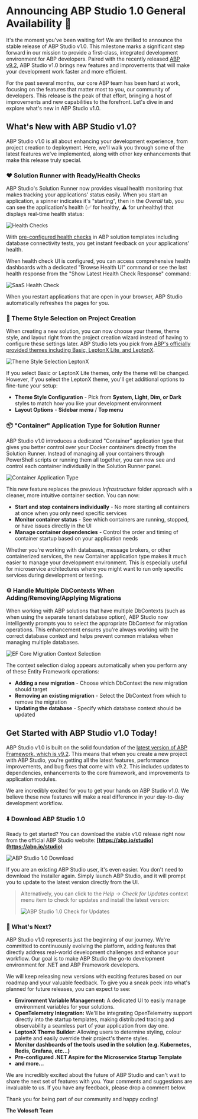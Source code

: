 # Announcing ABP Studio 1.0 General Availability 🚀

It's the moment you've been waiting for! We are thrilled to announce the stable release of ABP Studio v1.0. This milestone marks a significant step forward in our mission to provide a first-class, integrated development environment for ABP developers. Paired with the recently released [ABP v9.2](https://abp.io/community/articles/announcing-abp-9-2-stable-release-061qmtzb), ABP Studio v1.0 brings new features and improvements that will make your development work faster and more efficient.

For the past several months, our core ABP team has been hard at work, focusing on the features that matter most to you, our community of developers. This release is the peak of that effort, bringing a host of improvements and new capabilities to the forefront. Let's dive in and explore what's new in ABP Studio v1.0.

## What's New with ABP Studio v1.0?

ABP Studio v1.0 is all about enhancing your development experience, from project creation to deployment. Here, we'll walk you through some of the latest features we've implemented, along with other key enhancements that make this release truly special.

### ❤️ Solution Runner with Ready/Health Checks

ABP Studio's Solution Runner now provides visual health monitoring that makes tracking your applications' status easily. When you start an application, a spinner indicates it's "starting", then in the *Overall* tab, you can see the application's health (✅ for healthy, ⚠️ for unhealthy) that displays real-time health status:

![Health Checks](health-checks.png)

With [pre-configured health checks](https://abp.io/docs/9.2/solution-templates/layered-web-application/health-check-configuration) in ABP solution templates including database connectivity tests, you get instant feedback on your applications' health. 

When health check UI is configured, you can access comprehensive health dashboards with a dedicated "Browse Health UI" command or see the last health response from the "Show Latest Health Check Response" command:

![SaaS Health Check](saas-health-check.png)

When you restart applications that are open in your browser, ABP Studio automatically refreshes the pages for you.

### 🎨 Theme Style Selection on Project Creation

When creating a new solution, you can now choose your theme, theme style, and layout right from the project creation wizard instead of having to configure these settings later. ABP Studio lets you pick from [ABP's officially provided themes including Basic, LeptonX Lite, and LeptonX](https://abp.io/docs/latest/ui-themes).

![Theme Style Selection LeptonX](theme-style-selection-leptonx.png)

If you select Basic or LeptonX Lite themes, only the theme will be changed. However, if you select the LeptonX theme, you'll get additional options to fine-tune your setup:

- **Theme Style Configuration** - Pick from **System, Light, Dim, or Dark** styles to match how you like your development environment 
- **Layout Options** - **Sidebar menu** / **Top menu**

### 📦 "Container" Application Type for Solution Runner

ABP Studio v1.0 introduces a dedicated "Container" application type that gives you better control over your Docker containers directly from the Solution Runner. Instead of managing all your containers through PowerShell scripts or running them all together, you can now see and control each container individually in the Solution Runner panel.

![Container Application Type](containers-type.png)

This new feature replaces the previous _Infrastructure_ folder approach with a cleaner, more intuitive container section. You can now:

- **Start and stop containers individually** - No more starting all containers at once when you only need specific services
- **Monitor container status** - See which containers are running, stopped, or have issues directly in the UI
- **Manage container dependencies** - Control the order and timing of container startup based on your application needs

Whether you're working with databases, message brokers, or other containerized services, the new Container application type makes it much easier to manage your development environment. This is especially useful for microservice architectures where you might want to run only specific services during development or testing.

### ⚙️ Handle Multiple DbContexts When Adding/Removing/Applying Migrations

When working with ABP solutions that have multiple DbContexts (such as when using the separate tenant database option), ABP Studio now intelligently prompts you to select the appropriate DbContext for migration operations. This enhancement ensures you're always working with the correct database context and helps prevent common mistakes when managing multiple databases.

![EF Core Migration Context Selection](new-migration-added.gif)

The context selection dialog appears automatically when you perform any of these Entity Framework operations:

- **Adding a new migration** - Choose which DbContext the new migration should target
- **Removing an existing migration** - Select the DbContext from which to remove the migration  
- **Updating the database** - Specify which database context should be updated

## Get Started with ABP Studio v1.0 Today!

ABP Studio v1.0 is built on the solid foundation of the [latest version of ABP Framework, which is v9.2](https://abp.io/community/articles/announcing-abp-9-2-stable-release-061qmtzb). This means that when you create a new project with ABP Studio, you're getting all the latest features, performance improvements, and bug fixes that come with v9.2. This includes updates to dependencies, enhancements to the core framework, and improvements to application modules. 

We are incredibly excited for you to get your hands on ABP Studio v1.0. We believe these new features will make a real difference in your day-to-day development workflow.

### ⬇️ Download ABP Studio 1.0

Ready to get started? You can download the stable v1.0 release right now from the official ABP Studio website: **[https://abp.io/studio](https://abp.io/studio)**

![ABP Studio 1.0 Download](abp-studio-download.png)

If you are an existing ABP Studio user, it's even easier. You don't need to download the installer again. Simply launch ABP Studio, and it will prompt you to update to the latest version directly from the UI.

> Alternatively, you can click to the *Help -> Check for Updates* context menu item to check for updates and install the latest version:
>
> ![ABP Studio 1.0 Check for Updates](abp-studio-check-for-updates.png)

### 🔮 What's Next?

ABP Studio v1.0 represents just the beginning of our journey. We're committed to continuously evolving the platform, adding features that directly address real-world development challenges and enhance your workflow. Our goal is to make ABP Studio the go-to development environment for .NET and ABP Framework developers.

We will keep releasing new versions with exciting features based on our roadmap and your valuable feedback. To give you a sneak peek into what's planned for future releases, you can expect to see:

- **Environment Variable Management:** A dedicated UI to easily manage environment variables for your solutions.
- **OpenTelemetry Integration:** We'll be integrating OpenTelemetry support directly into the startup templates, making distributed tracing and observability a seamless part of your application from day one.
- **LeptonX Theme Builder**: Allowing users to determine styling, colour palette and easily override their project's theme styles.
- **Monitor dashboards of the tools used in the solution (e.g. Kubernetes, Redis, Grafana, etc...)**
- **Pre-configured .NET Aspire for the Microservice Startup Template**
- **and more...**

We are incredibly excited about the future of ABP Studio and can't wait to share the next set of features with you. Your comments and suggestions are invaluable to us. If you have any feedback, please drop a comment below.

Thank you for being part of our community and happy coding!

**The Volosoft Team**
